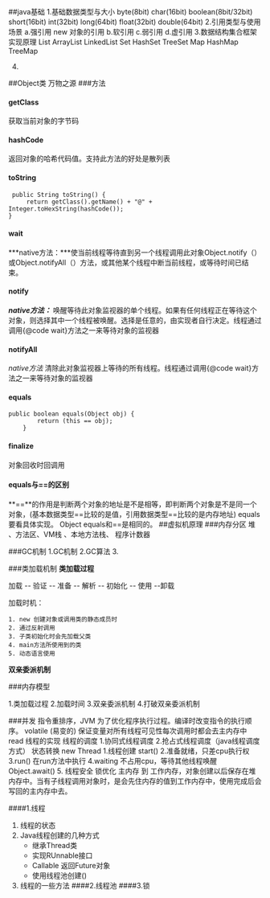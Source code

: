 ##java基础
1.基础数据类型与大小
byte(8bit) char(16bit) boolean(8bit/32bit) short(16bit) int(32bit) long(64bit) float(32bit) double(64bit)
2.引用类型与使用场景
a.强引用 new 对象的引用
b.软引用
c.弱引用
d.虚引用
3.数据结构集合框架实现原理
List
    ArrayList
    LinkedList
Set
    HashSet
    TreeSet
Map
    HashMap
    TreeMap

4.


##Object类 万物之源
###方法
#### getClass
获取当前对象的字节码
#### hashCode
返回对象的哈希代码值。支持此方法的好处是散列表
#### toString
	 public String toString() {
       	 return getClass().getName() + "@" + Integer.toHexString(hashCode());
    }

#### wait
***native方法：***使当前线程等待直到另一个线程调用此对象Object.notify（）或Object.notifyAll（）方法，或其他某个线程中断当前线程，或等待时间已结束。
#### notify
***native方法：*** 唤醒等待此对象监视器的单个线程。如果有任何线程正在等待这个对象，则选择其中一个线程被唤醒。选择是任意的，由实现者自行决定。线程通过调用{@code wait}方法之一来等待对象的监视器
#### notifyAll
*native方法* 清除此对象监视器上等待的所有线程。线程通过调用{@code wait}方法之一来等待对象的监视器
#### equals

 	public boolean equals(Object obj) {
        	return (this == obj);
    	}
#### finalize
对象回收时回调用

#### equals与==的区别

**==**的作用是判断两个对象的地址是不是相等，即判断两个对象是不是同一个对象，(基本数据类型==比较的是值，引用数据类型==比较的是内存地址) equals要看具体实现。 Object equals和==是相同的。
##虚拟机原理
###内存分区
堆  、方法区、VM栈  、本地方法栈、  程序计数器

###GC机制
1.GC机制
2.GC算法
3.

###类加载机制
**类加载过程**

加载 -- 验证 -- 准备 -- 解析 -- 初始化 -- 使用 --卸载

加载时机：

	1. new 创建对象或调用类的静态成员时
	2. 通过反射调用
	3. 子类初始化时会先加载父类
	4. main方法所使用到的类
	5. 动态语言使用

**双亲委派机制**

###内存模型

1.类加载过程
2.加载时间
3.双亲委派机制
4.打破双亲委派机制



###并发
指令重排序，JVM 为了优化程序执行过程。编译时改变指令的执行顺序。
volatile (易变的) 保证变量对所有线程可见性每次调用时都会去主内存中read
线程的实现
线程的调度
1.协同式线程调度
2.抢占式线程调度（java线程调度方式）
状态转换
new Thread
1.线程创建 start()
2.准备就绪，只差cpu执行权
3.run() 在run方法中执行
4.waiting 不占用cpu，等待其他线程唤醒 Object.await()
5.
线程安全
锁优化
主内存 到 工作内存，对象创建以后保存在堆内存中。当有子线程调用对象时，是会先住内存的值到工作内存中，使用完成后会写回的主内存中去。

####1.线程
1. 线程的状态
2. Java线程创建的几种方式
	* 继承Thread类
	* 实现RUnnable接口
	* Callable 返回Future对象
	* 使用线程池创建()
3. 线程的一些方法
####2.线程池
####3.锁